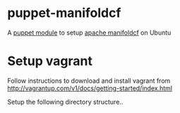 puppet-manifoldcf
=================

A [puppet module](http://docs.puppetlabs.com) to setup [apache manifoldcf](http://manifoldcf.apache.org) on Ubuntu

Setup vagrant
==============

Follow instructions to download and install vagrant from http://vagrantup.com/v1/docs/getting-started/index.html

Setup the following directory structure..